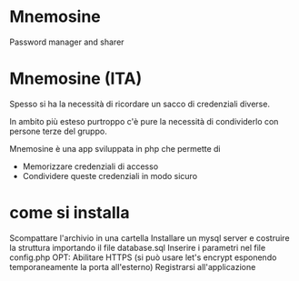 # Mnemosine
Password manager and sharer




# Mnemosine (ITA)


Spesso si ha la necessità di ricordare un sacco di credenziali diverse.

In ambito più esteso purtroppo c'è pure la necessità di condividerlo con persone terze del gruppo.

Mnemosine è una app sviluppata in php che permette di 

- Memorizzare credenziali di accesso
- Condividere queste credenziali in modo sicuro


# come si installa

Scompattare l'archivio in una cartella
Installare un mysql server e costruire la struttura importando il file database.sql
Inserire i parametri nel file config.php
OPT: Abilitare HTTPS (si può usare let's encrypt esponendo temporaneamente la porta all'esterno)
Registrarsi all'applicazione





